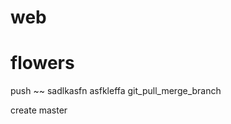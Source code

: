 # web
# flowers

push
~~
sadlkasfn
asfkleffa
git_pull_merge_branch
<!--
create branch 
-->
create master
